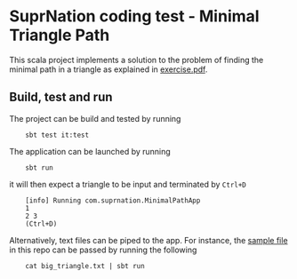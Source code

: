 # SuprNation coding test - Minimal Triangle Path

This scala project implements a solution to the problem of finding the minimal path in a triangle as explained in [exercise.pdf](exercise.pdf).


## Build, test and run
The project can be build and tested by running
 
        sbt test it:test
        
The application can be launched by running

        sbt run
        
it will then expect a triangle to be input and terminated by `Ctrl+D` 

        [info] Running com.suprnation.MinimalPathApp
        1
        2 3
        (Ctrl+D)

Alternatively, text files can be piped to the app. For instance, the [sample file](big_triangle.txt) in this repo can be passed by running the following

        cat big_triangle.txt | sbt run